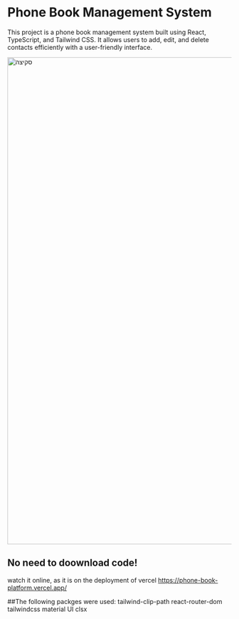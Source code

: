 # Phone Book Management System

This project is a phone book management system built using React, TypeScript, and Tailwind CSS. It allows users to add, edit, and delete contacts efficiently with a user-friendly interface.


<img width="1094" alt="סקיצה" src="https://github.com/rcanaan/phone-book-platform/assets/58044154/c1764de7-aae8-471e-99d8-051a113c366f">

## No need to doownload code!
watch it online, as it is on the deployment of vercel
https://phone-book-platform.vercel.app/

##The following packges were used: 
tailwind-clip-path
react-router-dom
tailwindcss
material UI
clsx
